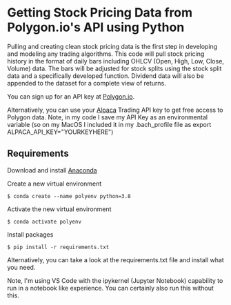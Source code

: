 # Getting Stock Pricing Data from Polygon.io's API using Python

Pulling and creating clean stock pricing data is the first step in developing and modeling any trading algorithms.  This code will pull stock pricing history in the format of daily bars including OHLCV (Open, High, Low, Close, Volume) data.  The bars will be adjusted for stock splits using the stock split data and a specifically developed function.  Dividend data will also be appended to the dataset for a complete view of returns.

You can sign up for an API key at [Polygon.io](https://polygon.io/).

Alternatively, you can use your [Alpaca](https://alpaca.markets/) Trading API key to get free access to Polygon data.  Note, in my code I save my API Key as an environmental variable (so on my MacOS I included it in my .bach_profile file as export ALPACA_API_KEY="YOURKEYHERE")

## Requirements

Download and install [Anaconda](https://www.anaconda.com/products/individual)

Create a new virtual environment

`$ conda create --name polyenv python=3.8`

Activate the new virtual environment

`$ conda activate polyenv`

Install packages

`$ pip install -r requirements.txt`

Alternatively, you can take a look at the requirements.txt file and install what you need.

Note, I'm using VS Code with the ipykernel (Jupyter Notebook) capability to run in a notebook like experience.  You can certainly also run this without this.


